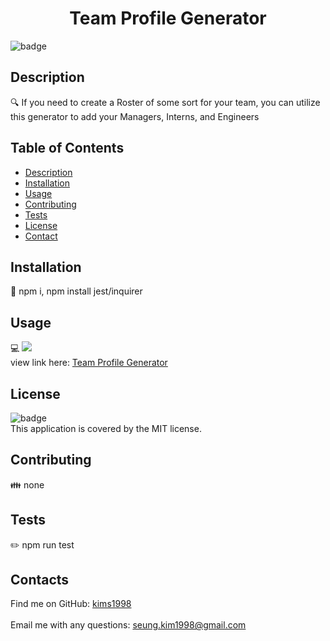 
<h1 align="center">Team Profile Generator</h1>
  
![badge](https://img.shields.io/badge/license-MIT-brightgreen)<br />

## Description
🔍 If you need to create a Roster of some sort for your team, you can utilize this generator to add your Managers, Interns, and Engineers

## Table of Contents
- [Description](#description)
- [Installation](#installation)
- [Usage](#usage)
- [Contributing](#contributing)
- [Tests](#tests)
- [License](#license)
- [Contact](#contacts)

## Installation
💾 npm i, npm install jest/inquirer

## Usage
💻  <img src="src\Example.gif.gif"> </br>
view link here: <a href="https://drive.google.com/file/d/1qbupdpVHynMORvnVAV66-FxFODA7yH4J/view?usp=sharing>">Team Profile Generator</a>

## License
![badge](https://img.shields.io/badge/license-MIT-brightgreen)
<br/>
This application is covered by the MIT license. 

## Contributing
👪 none

## Tests
✏️ npm run test


## Contacts
Find me on GitHub: [kims1998](https://github.com/kims1998)<br/>
<br/>
Email me with any questions: seung.kim1998@gmail.com<br/><br/>
    